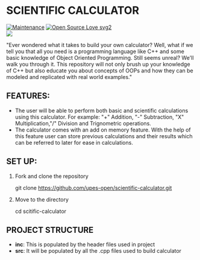 # SCIENTIFIC CALCULATOR
[![Maintenance](https://img.shields.io/badge/Maintained%3F-yes-green.svg)](https://GitHub.com/Naereen/StrapDown.js/graphs/commit-activity)
[![Open Source Love svg2](https://badges.frapsoft.com/os/v2/open-source.svg?v=103)](https://github.com/ellerbrock/open-source-badges/)
</br>
<img src="https://img.shields.io/badge/C%2B%2B-00599C?style=for-the-badge&logo=c%2B%2B&logoColor=white" />



"Ever wondered what it takes to build your own calculator? Well, what if we tell you that all you need is a programming language like C++ and some basic knowledge of Object Oriented Programming. Still seems unreal? We'll walk you through it. This repository will not only brush up your knowledge of C++ but also educate you about concepts of OOPs and how they can be modeled and replicated with real world examples."

## FEATURES:</br>
- The user will be able to perform both basic and scientific calculations using this calculator. For example: "+" Addition, "-" Subtraction, "X" Multiplication,"/" Division and Trignometric operations.</br>
- The calculator comes with an add on memory feature. With the help of this feature user can store previous calculations and their results which can be referred to later for ease in calculations.</br>

## SET UP:</br>
1. Fork and clone the repository</br>

     git clone https://github.com/upes-open/scientific-calculator.git
     
2. Move to the directory</br>

     cd scitific-calculator
     
## PROJECT STRUCTURE</br>
- **inc**: This is populated by the header files used in project
- **src**: It will be populated by all the .cpp files used to build calculator


